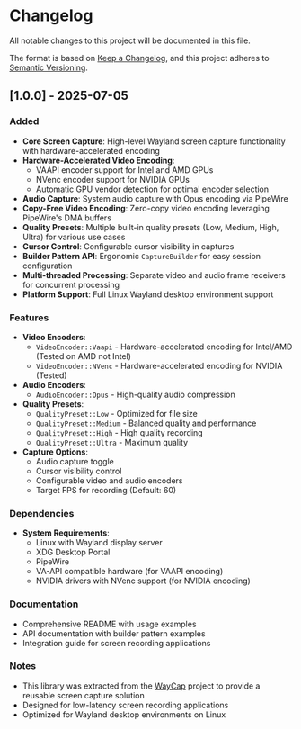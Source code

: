 # Changelog

All notable changes to this project will be documented in this file.

The format is based on [Keep a Changelog](https://keepachangelog.com/en/1.0.0/),
and this project adheres to [Semantic Versioning](https://semver.org/spec/v2.0.0.html).

## [1.0.0] - 2025-07-05

### Added
- **Core Screen Capture**: High-level Wayland screen capture functionality with hardware-accelerated encoding
- **Hardware-Accelerated Video Encoding**: 
  - VAAPI encoder support for Intel and AMD GPUs
  - NVenc encoder support for NVIDIA GPUs
  - Automatic GPU vendor detection for optimal encoder selection
- **Audio Capture**: System audio capture with Opus encoding via PipeWire
- **Copy-Free Video Encoding**: Zero-copy video encoding leveraging PipeWire's DMA buffers
- **Quality Presets**: Multiple built-in quality presets (Low, Medium, High, Ultra) for various use cases
- **Cursor Control**: Configurable cursor visibility in captures
- **Builder Pattern API**: Ergonomic `CaptureBuilder` for easy session configuration
- **Multi-threaded Processing**: Separate video and audio frame receivers for concurrent processing
- **Platform Support**: Full Linux Wayland desktop environment support

### Features
- **Video Encoders**: 
  - `VideoEncoder::Vaapi` - Hardware-accelerated encoding for Intel/AMD (Tested on AMD not Intel)
  - `VideoEncoder::NVenc` - Hardware-accelerated encoding for NVIDIA (Tested)
- **Audio Encoders**: 
  - `AudioEncoder::Opus` - High-quality audio compression
- **Quality Presets**: 
  - `QualityPreset::Low` - Optimized for file size
  - `QualityPreset::Medium` - Balanced quality and performance
  - `QualityPreset::High` - High quality recording
  - `QualityPreset::Ultra` - Maximum quality
- **Capture Options**:
  - Audio capture toggle
  - Cursor visibility control
  - Configurable video and audio encoders
  - Target FPS for recording (Default: 60)

### Dependencies
- **System Requirements**:
  - Linux with Wayland display server
  - XDG Desktop Portal
  - PipeWire
  - VA-API compatible hardware (for VAAPI encoding)
  - NVIDIA drivers with NVenc support (for NVIDIA encoding)

### Documentation
- Comprehensive README with usage examples
- API documentation with builder pattern examples
- Integration guide for screen recording applications

### Notes
- This library was extracted from the [WayCap](https://github.com/Adonca2203/WayCap) project to provide a reusable screen capture solution
- Designed for low-latency screen recording applications
- Optimized for Wayland desktop environments on Linux
